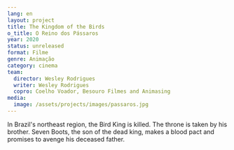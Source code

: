 ```yaml
---
lang: en
layout: project
title: The Kingdom of the Birds
o_title: O Reino dos Pássaros
year: 2020
status: unreleased
format: Filme
genre: Animação
category: cinema
team:
  director: Wesley Rodrigues
  writer: Wesley Rodrigues
  copro: Coelho Voador, Besouro Filmes and Animasing
media:
  image: /assets/projects/images/passaros.jpg
---
```


In Brazil's northeast region, the Bird King is killed. The throne is taken by his brother. Seven Boots, the son of the dead king, makes a blood pact and promises to avenge his deceased father.
